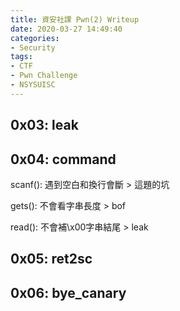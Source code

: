 ```yaml
---
title: 資安社課 Pwn(2) Writeup
date: 2020-03-27 14:49:40
categories: 
- Security
tags:
- CTF
- Pwn Challenge
- NSYSUISC
---
```




<!--more-->

0x03: leak
---


0x04: command
---


scanf(): 遇到空白和換行會斷 > 這題的坑

gets(): 不會看字串長度 > bof

read(): 不會補\x00字串結尾 > leak 


0x05: ret2sc
---


0x06: bye_canary
---



